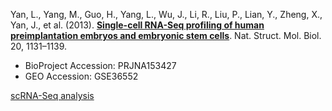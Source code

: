 Yan, L., Yang, M., Guo, H., Yang, L., Wu, J., Li, R., Liu, P., Lian, Y., Zheng, X., Yan, J., et al. (2013). **[Single-cell RNA-Seq profiling of human preimplantation embryos and embryonic stem cells](https://doi.org/10.1038/nsmb.2660)**. Nat. Struct. Mol. Biol. 20, 1131–1139.

- BioProject Accession: PRJNA153427
- GEO Accession: GSE36552

[scRNA-Seq analysis](https://jlduan.github.io/replica/nsmb.2660/notebooks/analyze.html)
